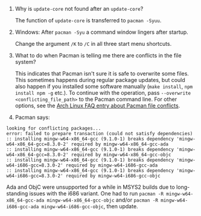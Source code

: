 1. Why is `update-core` not found after an `update-core`?

    The function of `update-core` is transferred to `pacman -Syuu`.

2. Windows: After `pacman -Syu` a command window lingers after startup.

    Change the argument `/K` to `/C` in all three start menu shortcuts.

3. What to do when Pacman is telling me there are conflicts in the file system?

    This indicates that Pacman isn't sure it is safe to overwrite some files.  This sometimes happens during regular package updates, but could also happen if you installed some software manually (`make install`, `npm install npm -g` etc.).  To continue with the operation, pass `--overwrite <conflicting_file_path>` to the Pacman command line.  For other options, see the [Arch Linux FAQ entry about Pacman file conflicts](https://wiki.archlinux.org/index.php/Pacman#.22Failed_to_commit_transaction_.28conflicting_files.29.22_error).

4. Pacman says:
```
looking for conflicting packages...
error: failed to prepare transaction (could not satisfy dependencies)
:: installing mingw-w64-x86_64-gcc (9.1.0-1) breaks dependency 'mingw-w64-x86_64-gcc=8.3.0-2' required by mingw-w64-x86_64-gcc-ada
:: installing mingw-w64-x86_64-gcc (9.1.0-1) breaks dependency 'mingw-w64-x86_64-gcc=8.3.0-2' required by mingw-w64-x86_64-gcc-objc
:: installing mingw-w64-x86_64-gcc (9.1.0-1) breaks dependency 'mingw-w64-i686-gcc=8.3.0-2' required by mingw-w64-i686-gcc-ada
:: installing mingw-w64-x86_64-gcc (9.1.0-1) breaks dependency 'mingw-w64-i686-gcc=8.3.0-2' required by mingw-w64-i686-gcc-objc
```

Ada and ObjC were unsupported for a while in MSYS2 builds due to long-standing issues with the i686 variant.  One had to run `pacman -R mingw-w64-x86_64-gcc-ada mingw-w64-x86_64-gcc-objc` and/or `pacman -R mingw-w64-i686-gcc-ada mingw-w64-i686-gcc-objc`, then update.
